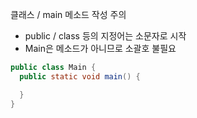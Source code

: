 클래스 / main 메소드 작성 주의
- public / class 등의 지정어는 소문자로 시작
- Main은 메소드가 아니므로 소괄호 불필요

```java
public class Main {
  public static void main() {

  }
}
```
